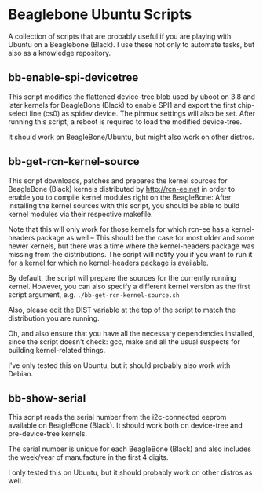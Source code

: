 # Beaglebone Ubuntu Scripts

A collection of scripts that are probably useful if you are playing with Ubuntu on a Beaglebone (Black). I use these not only to automate tasks, but also as a knowledge repository.

## bb-enable-spi-devicetree

This script modifies the flattened device-tree blob used by uboot on 3.8 and later kernels for BeagleBone (Black) to enable SPI1 and export the first chip-select line (cs0) as spidev device. The pinmux settings will also be set. After running this script, a reboot is required to load the modified device-tree.

It should work on BeagleBone/Ubuntu, but might also work on other distros.

## bb-get-rcn-kernel-source

This script downloads, patches and prepares the kernel sources for BeagleBone (Black) kernels distributed by http://rcn-ee.net in order to enable you to compile kernel modules right on the BeagleBone: After installing the kernel sources with this script, you should be able to build kernel modules via their respective makefile.

Note that this will only work for those kernels for which rcn-ee has a kernel-headers package as well – This should be the case for most older and some newer kernels, but there was a time where the kernel-headers package was missing from the distributions. The script will notify you if you want to run it for a kernel for which no kernel-headers package is available.

By default, the script will prepare the sources for the currently running kernel. However, you can also specify a different kernel version as the first script argument, e.g. `./bb-get-rcn-kernel-source.sh `

Also, please edit the DIST variable at the top of the script to match the distribution you are running.

Oh, and also ensure that you have all the necessary dependencies installed, since the script doesn't check: gcc, make and all the usual suspects for building kernel-related things.

I've only tested this on Ubuntu, but it should probably also work with Debian.

## bb-show-serial

This script reads the serial number from the i2c-connected eeprom available on BeagleBone (Black). It should work both on device-tree and pre-device-tree kernels.

The serial number is unique for each BeagleBone (Black) and also includes the week/year of manufacture in the first 4 digits.

I only tested this on Ubuntu, but it should probably work on other distros as well.

